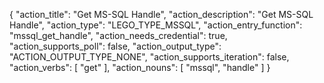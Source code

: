 {
"action_title": "Get MS-SQL Handle",
"action_description": "Get MS-SQL Handle",
"action_type": "LEGO_TYPE_MSSQL",
"action_entry_function": "mssql_get_handle",
"action_needs_credential": true,
"action_supports_poll": false,
"action_output_type": "ACTION_OUTPUT_TYPE_NONE",
"action_supports_iteration": false,
"action_verbs": [
"get"
],
"action_nouns": [
"mssql",
"handle"
]
}
